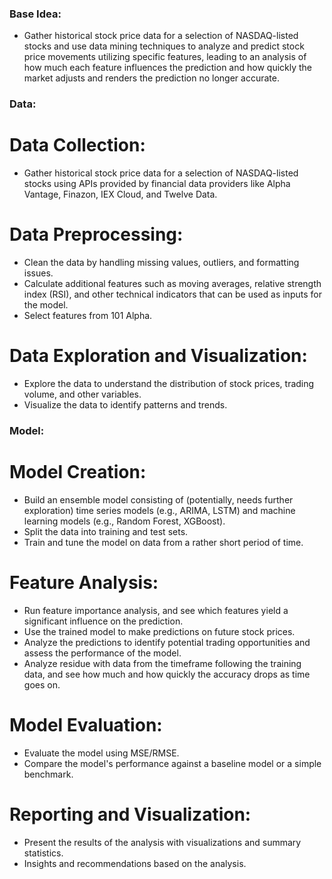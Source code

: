 ### Base Idea:
- Gather historical stock price data for a selection of NASDAQ-listed stocks and use data mining techniques to analyze and predict stock price movements utilizing specific features, leading to an analysis of how much each feature influences the prediction and how quickly the market adjusts and renders the prediction no longer accurate.

### Data:
# Data Collection:
- Gather historical stock price data for a selection of NASDAQ-listed stocks using APIs provided by financial data providers like Alpha Vantage, Finazon, IEX Cloud, and Twelve Data.
# Data Preprocessing:
- Clean the data by handling missing values, outliers, and formatting issues.
- Calculate additional features such as moving averages, relative strength index (RSI), and other technical indicators that can be used as inputs for the model.
- Select features from 101 Alpha.
# Data Exploration and Visualization:
- Explore the data to understand the distribution of stock prices, trading volume, and other variables.
- Visualize the data to identify patterns and trends.

### Model:
# Model Creation:
- Build an ensemble model consisting of (potentially, needs further exploration) time series models (e.g., ARIMA, LSTM) and machine learning models (e.g., Random Forest, XGBoost).
- Split the data into training and test sets.
- Train and tune the model on data from a rather short period of time.
# Feature Analysis:
- Run feature importance analysis, and see which features yield a significant influence on the prediction.
- Use the trained model to make predictions on future stock prices.
- Analyze the predictions to identify potential trading opportunities and assess the performance of the model.
- Analyze residue with data from the timeframe following the training data, and see how much and how quickly the accuracy drops as time goes on.
# Model Evaluation:
- Evaluate the model using MSE/RMSE.
- Compare the model's performance against a baseline model or a simple benchmark.
# Reporting and Visualization:
- Present the results of the analysis with visualizations and summary statistics.
- Insights and recommendations based on the analysis.
